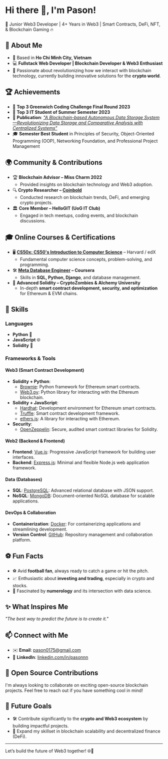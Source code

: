 # Hi there 👋, I'm Pason!
🔗 Junior Web3 Developer | 4+ Years in Web3 | Smart Contracts, DeFi, NFT, & Blockchain Gaming 🔥  

## 🚀 About Me
- 🏡 Based in **Ho Chi Minh City, Vietnam**
- 💻 **Fullstack Web Developer | Blockchain Developer & Web3 Enthusiast**  
- 🌟 Passionate about revolutionizing how we interact with blockchain technology, currently building innovative solutions for the **crypto world**.

## 🏆 Achievements
- 🥉 **Top 3 Greenwich Coding Challenge Final Round 2023**
- 🥉 **Top 3 IT Student of Summer Semester 2023**
- 📄 **Publication**: [*"A Blockchain-based Autonomous Data Storage System—Revolutionizing Data Storage and Comparative Analysis with Centralized Systems"*](https://www.ijcaonline.org/archives/volume185/number35/32917-2023923141/)
- 🎓 **Semester Best Student** in Principles of Security, Object-Oriented Programming (OOP), Networking Foundation, and Professional Project Management 

## 🌍 Community & Contributions  
- 🏆 **Blockchain Advisor – Miss Charm 2022**  
  - Provided insights on blockchain technology and Web3 adoption.  
- 🔍 **Crypto Researcher – [Coinbold](https://coinbold.io/)**  
  - Conducted research on blockchain trends, DeFi, and emerging crypto projects.  
- 🏛 **Core Member – HelloGIT (UoG IT Club)**  
  - Engaged in tech meetups, coding events, and blockchain discussions.  
## 🎓 Online Courses & Certifications  
- 🖥 **[CS50x: CS50's Introduction to Computer Science](https://courses.edx.org/certificates/2ab6c6dea6bd4829a66aba217f21023f)** – Harvard / edX  
  - Fundamental computer science concepts, problem-solving, and programming.  
- 🛠 **[Meta Database Engineer](https://www.coursera.org/account/accomplishments/specialization/certificate/WULD8WDTXLUJ) – Coursera**  
  - Skills in **SQL, Python, Django**, and database management.  
- 🔗 **Advanced Solidity – CryptoZombies & Alchemy University**  
  - In-depth **smart contract development, security, and optimization** for Ethereum & EVM chains.  

## 🔧 Skills
### Languages
- **Python** 🐍  
- **JavaScript** 🌐  
- **Solidity** 🔗  

### Frameworks & Tools

#### **Web3 (Smart Contract Development)**
- **Solidity + Python**:  
  - [Brownie](https://eth-brownie.readthedocs.io/en/stable/): Python framework for Ethereum smart contracts.  
  - [Web3.py](https://web3py.readthedocs.io/en/stable/): Python library for interacting with the Ethereum blockchain.
- **Solidity + JavaScript**:  
  - [Hardhat](https://hardhat.org/): Development environment for Ethereum smart contracts.  
  - [Truffle](https://trufflesuite.com/): Smart contract development framework.  
  - [ethers.js](https://docs.ethers.io/v5/): A library for interacting with Ethereum.
- **Security**:  
  - [OpenZeppelin](https://openzeppelin.com/contracts/): Secure, audited smart contract libraries for Solidity.

#### **Web2 (Backend & Frontend)**
- **Frontend**: [Vue.js](https://vuejs.org/): Progressive JavaScript framework for building user interfaces.  
- **Backend**: [Express.js](https://expressjs.com/): Minimal and flexible Node.js web application framework.

#### **Data (Databases)**
- **SQL**: [PostgreSQL](https://www.postgresql.org/): Advanced relational database with JSON support.  
- **NoSQL**: [MongoDB](https://www.mongodb.com/): Document-oriented NoSQL database for scalable applications.

#### **DevOps & Collaboration**
- **Containerization**: [Docker](https://www.docker.com/): For containerizing applications and streamlining development.  
- **Version Control**: [GitHub](https://github.com/): Repository management and collaboration platform.

## ⚽ Fun Facts
- ⚽ Avid **football fan**, always ready to catch a game or hit the pitch.  
- 📈 Enthusiastic about **investing and trading**, especially in crypto and stocks.  
- 🧮 Fascinated by **numerology** and its intersection with data science.  

## ✨ What Inspires Me
*"The best way to predict the future is to create it."*  

## 📫 Connect with Me
- ✉️ **Email**: [pason0175@gmail.com](mailto:pason0175@gmail.com)  
- 💼 **LinkedIn**: [linkedin.com/in/pasonnn](https://www.linkedin.com/in/pasonnn/)  

## 🌟 Open Source Contributions
I'm always looking to collaborate on exciting open-source blockchain projects. Feel free to reach out if you have something cool in mind!

## 🎯 Future Goals
- 🛠️ Contribute significantly to the **crypto and Web3 ecosystem** by building impactful projects.  
- 🚀 Expand my skillset in blockchain scalability and decentralized finance (DeFi).  

---

Let’s build the future of Web3 together! 🌐🚀
